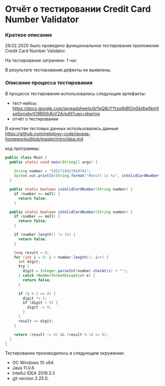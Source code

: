 # Отчёт о тестировании Credit Card Number Validator
### Краткое описание
29.02.2020 было проведено функциональное тестирование приложения Credit Card Number Validator.

На тестирование затрачено: 1 час

В результате тестирования дефекты не выявлены.

### Описание процесса тестирования

В процессе тестирования использовались следующие артефакты:

* тест-кейсы: https://docs.google.com/spreadsheets/d/1qQ8cYYtzq9dROnGkt6wNoHIsqSonxbytO9BSth8cV2A/edit?usp=sharing
* отчёт о тестировании

В качестве тестовых данных использовались данные https://github.com/netology-code/javaqa-homeworks/blob/master/intro/idea.md

код программы:

```java
public class Main {
  public static void main(String[] args) {
    
    String number = "5351719427810741";
    System.out.println(String.format("Result is %s", isValidCardNumber(number) ? "OK" : "FAIL"));
  }

  public static boolean isValidCardNumber(String number) {
    if (number == null) {
      return false;
    }

  public static boolean isValidCardNumber(String number) {
    if (number == null) {
      return false;
    }

    if (number.length() != 16) {
      return false;
    }

    long result = 0;
    for (int i = 0; i < number.length(); i++) {
      int digit;
      try {
        digit = Integer.parseInt(number.charAt(i) + "");
      } catch (NumberFormatException e) {
        return false;
      }

      if (i % 2 == 0) {
        digit *= 2;
        if (digit > 9) {
          digit -= 9;
        }
      }
      result += digit;
    }

    return (result != 0) && (result % 10 == 0);
  }
}
```

Тестирование производилось в следующем окружении:

* ОС Windows 10 x64
* Java 11.0.6
* IntelliJ IDEA 2019.3.3
* git version 2.25.0.
